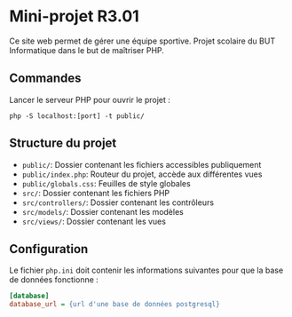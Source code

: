 # Mini-projet R3.01

Ce site web permet de gérer une équipe sportive. Projet scolaire du BUT Informatique dans le but de maîtriser PHP.

## Commandes

Lancer le serveur PHP pour ouvrir le projet :

```
php -S localhost:[port] -t public/
```

## Structure du projet

- `public/`: Dossier contenant les fichiers accessibles publiquement
- `public/index.php`: Routeur du projet, accède aux différentes vues
- `public/globals.css`: Feuilles de style globales
- `src/`: Dossier contenant les fichiers PHP
- `src/controllers/`: Dossier contenant les contrôleurs
- `src/models/`: Dossier contenant les modèles
- `src/views/`: Dossier contenant les vues

## Configuration

Le fichier `php.ini` doit contenir les informations suivantes pour que la base de données fonctionne :

```ini
[database]
database_url = {url d'une base de données postgresql}
```
